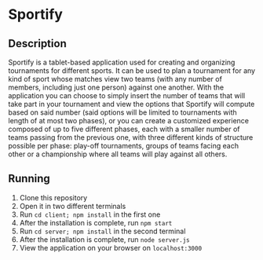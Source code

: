# Sportify

## Description

Sportify is a tablet-based application used for creating and organizing tournaments for different sports. It can be used to plan a tournament for any kind of sport whose matches view two teams (with any number of members, including just one person) against one another.
With the application you can choose to simply insert the number of teams that will take part in your tournament and view the options that Sportify will compute based on said number (said options will be limited to tournaments with length of at most two phases), or you can create a customized experience composed of up to five different phases, each with a smaller number of teams passing from the previous one, with three different kinds of structure possible per phase: play-off tournaments, groups of teams facing each other or a championship where all teams will play against all others.

## Running

1. Clone this repository
2. Open it in two different terminals
3. Run `cd client; npm install` in the first one
4. After the installation is complete, run `npm start`
5. Run `cd server; npm install` in the second terminal
6. After the installation is complete, run `node server.js`
7. View the application on your browser on `localhost:3000`